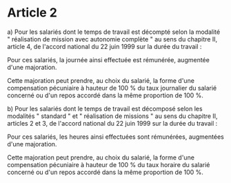 # Article 2

a) Pour les salariés dont le temps de travail est décompté selon la modalité " réalisation de mission avec autonomie complète " au sens du chapitre II, article 4, de l'accord national du 22 juin 1999 sur la durée du travail :

Pour ces salariés, la journée ainsi effectuée est rémunérée, augmentée d'une majoration.

Cette majoration peut prendre, au choix du salarié, la forme d'une compensation pécuniaire à hauteur de 100 % du taux journalier du salarié concerné ou d'un repos accordé dans la même proportion de 100 %.

b) Pour les salariés dont le temps de travail est décomposé selon les modalités " standard " et " réalisation de missions " au sens du chapitre II, articles 2 et 3, de l'accord national du 22 juin 1999 sur la durée du travail :

Pour ces salariés, les heures ainsi effectuées sont rémunérées, augmentées d'une majoration.

Cette majoration peut prendre, au choix du salarié, la forme d'une compensation pécuniaire à hauteur de 100 % du taux horaire du salarié concerné ou d'un repos accordé dans la même proportion de 100 %.

